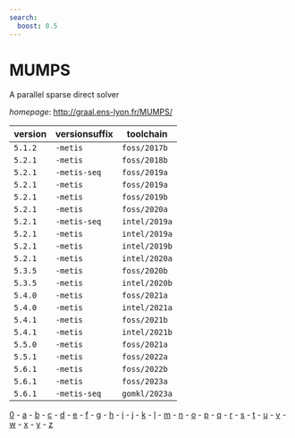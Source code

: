 ```yaml
---
search:
  boost: 0.5
---
```

# MUMPS

A parallel sparse direct solver

*homepage*: <http://graal.ens-lyon.fr/MUMPS/>

version | versionsuffix | toolchain
--------|---------------|----------
``5.1.2`` | ``-metis`` | ``foss/2017b``
``5.2.1`` | ``-metis`` | ``foss/2018b``
``5.2.1`` | ``-metis-seq`` | ``foss/2019a``
``5.2.1`` | ``-metis`` | ``foss/2019a``
``5.2.1`` | ``-metis`` | ``foss/2019b``
``5.2.1`` | ``-metis`` | ``foss/2020a``
``5.2.1`` | ``-metis-seq`` | ``intel/2019a``
``5.2.1`` | ``-metis`` | ``intel/2019a``
``5.2.1`` | ``-metis`` | ``intel/2019b``
``5.2.1`` | ``-metis`` | ``intel/2020a``
``5.3.5`` | ``-metis`` | ``foss/2020b``
``5.3.5`` | ``-metis`` | ``intel/2020b``
``5.4.0`` | ``-metis`` | ``foss/2021a``
``5.4.0`` | ``-metis`` | ``intel/2021a``
``5.4.1`` | ``-metis`` | ``foss/2021b``
``5.4.1`` | ``-metis`` | ``intel/2021b``
``5.5.0`` | ``-metis`` | ``foss/2021a``
``5.5.1`` | ``-metis`` | ``foss/2022a``
``5.6.1`` | ``-metis`` | ``foss/2022b``
``5.6.1`` | ``-metis`` | ``foss/2023a``
``5.6.1`` | ``-metis-seq`` | ``gomkl/2023a``

[0](../0/index.md) - [a](../a/index.md) - [b](../b/index.md) - [c](../c/index.md) - [d](../d/index.md) - [e](../e/index.md) - [f](../f/index.md) - [g](../g/index.md) - [h](../h/index.md) - [i](../i/index.md) - [j](../j/index.md) - [k](../k/index.md) - [l](../l/index.md) - [m](../m/index.md) - [n](../n/index.md) - [o](../o/index.md) - [p](../p/index.md) - [q](../q/index.md) - [r](../r/index.md) - [s](../s/index.md) - [t](../t/index.md) - [u](../u/index.md) - [v](../v/index.md) - [w](../w/index.md) - [x](../x/index.md) - [y](../y/index.md) - [z](../z/index.md)

